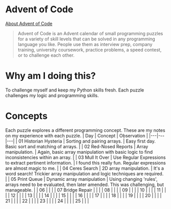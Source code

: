 # Advent of Code
[About Advent of Code](https://adventofcode.com/2024/about)
> Advent of Code is an Advent calendar of small programming puzzles for a variety of skill levels that can be solved in any programming language you like. People use them as interview prep, company training, university coursework, practice problems, a speed contest, or to challenge each other.

# Why am I doing this?
To challenge myself and keep my Python skills fresh. 
Each puzzle challenges my logic and programming skills. 

# Concepts
Each puzzle explores a different programming concept. These are my notes on my experience with each puzzle.
| Day | Concept | Observation |
|---|---|---|
| 01 Historian Hysteria | Sorting and pairing arrays. | Easy first day. Basic sort and matching of arrays. |
| 02 Red-Nosed Reports | Array manipulation. | Again, basic array manipulation with basic logic to find inconsistencies within an array. |
| 03 Mull It Over | Use Regular Expressions to extract pertinent information. | I found this really fun. Regular expressions are almost magic to me. |
| 04 Ceres Search | 2D array manipulation. | It's a word search! Trickier array manipulation and logic techniques are required. |
| 05 Print Queue | Dynamic array manipulation | Using changing 'rules', arrays need to be evaluated, then later amended. This was challenging, but manageable.  |
| 06 |  |  |
| 07 Bridge Repair |  |  |
| 08 |  |  |
| 09 |  |  |
| 10 |  |  |
| 11  |  |  |
| 12  |  |  |
| 13  |  |  |
| 14  |  |  |
| 15  |  |  |
| 16  |  |  |
| 17  |  |  |
| 18  |  |  |
| 19  |  |  |
| 20  |  |  |
| 21  |  |  |
| 22  |  |  |
| 23  |  |  |
| 24  |  |  |
| 25  |  |  |
